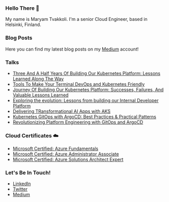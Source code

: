 ### Hello There 👋
My name is Maryam Tvakkoli. I'm a senior Cloud Engineer, based in Helsinki, Finland. 

### Blog Posts
Here you can find my latest blog posts on my [Medium](https://medium.com/@maryam.tavakoli.3) account!

### Talks
- [Three And A Half Years Of Building Our Kubernetes Platform: Lessons Learned Along The Way](https://www.youtube.com/watch?v=ADK8Vd5WNZU&t=69s)
- [Tools To Make Your Terminal DevOps and Kubernetes Friendly](https://www.youtube.com/watch?v=QL7h9J5Eqd8&t=20s)
- [Journey Of Building Our Kubernetes Platform: Successes, Failures, And Valuable Lessons Learned](https://www.youtube.com/watch?v=vHaE5kNrwnU)
- [Exploring the evolution: Lessons from building our Internal Developer Platform](https://platformcon.com/talks/exploring-the-evolution-lessons-from-building-our-internal-developer-platform)
- [Delivering TRansformational AI Apps with AKS](https://msaitour.microsoft.com/en-us/helsinki)
- [Kubernetes GitOps with ArgoCD: Best Practices & Practical Patterns](https://www.youtube.com/watch?v=ZDLkCI_mCiw&t=4s)
- [Revolutionizing Platform Engineering with GitOps and ArgoCD](https://devopscon.io/kubernetes-ecosystem/revolutionizing-platform-engineering-gitops-argocd/)

### Cloud Certificates ☁️

- [Microsoft Certified: Azure Fundamentals](https://www.credly.com/badges/4d7af71b-f1d4-40ef-bbb1-896f946f780a/linked_in_profile)
- [Microsoft Certified: Azure Administrator Associate](https://www.credly.com/badges/685a45fe-e78c-40dd-b515-45ed88c6afd9/linked_in_profile)
- [Microsoft Certified: Azure Solutions Architect Expert](https://www.credly.com/badges/b8a2f0f8-0fdb-4702-b3ef-1edea85a3531/public_url)

### Let's Be In Touch!

- [LinkedIn](https://www.linkedin.com/in/maryam-tavakoli/)
- [Twitter](https://twitter.com/Marytvk)
- [Medium](https://medium.com/@maryam.tavakoli.3)


<!--
**MaryamTavakkoli/MaryamTavakkoli** is a ✨ _special_ ✨ repository because its `README.md` (this file) appears on your GitHub profile.

Here are some ideas to get you started:

- 🔭 I’m currently working on ...
- 🌱 I’m currently learning ...
- 👯 I’m looking to collaborate on ...
- 🤔 I’m looking for help with ...
- 💬 Ask me about ...
- 📫 How to reach me: ...
- 😄 Pronouns: ...
- ⚡ Fun fact: ...
-->
